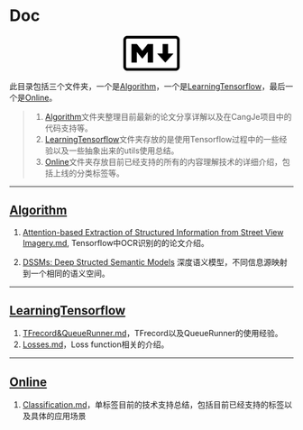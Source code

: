 # Doc
<div  align="center">    
<img src="./assets/doc.png" width = "20%"/>
</div>

此目录包括三个文件夹，一个是[Algorithm](./Algorithm)，一个是[LearningTensorflow](./LearningTensorflow)，最后一个是[Online](./Online)。
>1. [Algorithm](./Algorithm)文件夹整理目前最新的论文分享详解以及在CangJe项目中的代码支持等。
>2. [LearningTensorflow](./LearningTensorflow)文件夹存放的是使用Tensorflow过程中的一些经验以及一些抽象出来的utils使用总结。
>3. [Online](./Online)文件夹存放目前已经支持的所有的内容理解技术的详细介绍，包括上线的分类标签等。

---

## [Algorithm](./Algorithm)
1. [Attention-based Extraction of Structured Information from Street View Imagery.md](./Algorithm/Attention-based_Extraction_of_Structured_Information_from_Street_View_Imagery.md), Tensorflow中OCR识别的的论文介绍。

2. [DSSMs: Deep Structed Semantic Models](./Algorithm/DSSMs.md) 深度语义模型，不同信息源映射到一个相同的语义空间。

---

## [LearningTensorflow](./LearningTensorflow)
1. [TFrecord&QueueRunner.md](./LearningTensorflow/TFrecord&QueueRunner.md)，TFrecord以及QueueRunner的使用经验。
1. [Losses.md](./LearningTensorflow/Losses.md)，Loss function相关的介绍。

---
## [Online](./Online)
1. [Classification.md](./Online/Classification.md)，单标签目前的技术支持总结，包括目前已经支持的标签以及具体的应用场景